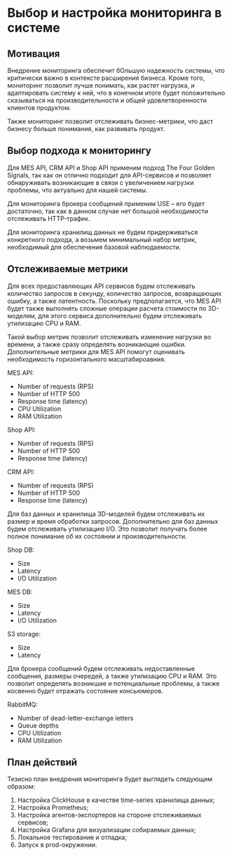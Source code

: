 # Выбор и настройка мониторинга в системе

## Мотивация

Внедрение мониторинга обеспечит бОльшую надежность системы, что критически важно в контексте расширения бизнеса. Кроме того, мониторинг позволит лучше понимать, как растет нагрузка, и адаптировать систему к ней, что в конечном итоге будет положительно сказываться на производительности и общей удовлетворенности клиентов продуктом.

Также мониторинг позволит отслеживать бизнес-метрики, что даст бизнесу больше понимания, как развивать продукт.

## Выбор подхода к мониторингу

Для MES API, CRM API и Shop API применим подход The Four Golden Signals, так как он отлично подходит для API-сервисов и позволяет обнаруживать возникающие в связи с увеличением нагрузки проблемы, что актуально для нашей системы.

Для мониторинга брокера сообщений применим USE – его будет достаточно, так как в данном случае нет большой необходимости отслеживать HTTP-трафик.

Для мониторинга хранилищ данных не будем придерживаться конкретного подхода, а возьмем минимальный набор метрик, необходимый для обеспечения базовой наблюдаемости.

## Отслеживаемые метрики

Для всех предоставляющих API сервисов будем отслеживать количество запросов в секунду, количество запросов, возвращающих ошибку, а также латентность. Поскольку
предполагается, что MES API будет также выполнять сложные операции расчета стоимости по 3D-моделям, для этого сервиса дополнительно будем отслеживать утилизацию
CPU и RAM.

Такой выбор метрик позволит отслеживать изменение нагрузки во времени, а также сразу определять возникающие ошибки. Дополнительные метрики для MES API помогут оценивать необходимость горизонтального масштабироавния.

MES API:

- Number of requests (RPS)
- Number of HTTP 500
- Response time (latency)
- CPU Utilization
- RAM Utilization

Shop API:

- Number of requests (RPS)
- Number of HTTP 500
- Response time (latency)

CRM API:

- Number of requests (RPS)
- Number of HTTP 500
- Response time (latency)

Для баз данных и хранилища 3D-моделей будем отслеживать их размер и время обработки запросов. Дополнительно для баз данных будем отслеживать утилизацию I/O. Это позволит получать более полное понимание об их состоянии и производительности.

Shop DB:

- Size
- Latency
- I/O Utilization

MES DB:

- Size
- Latency
- I/O Utilization

S3 storage:

- Size
- Latency

Для брокера сообщений будем отслеживать недоставленные сообщения, размеры очередей, а также утилизацию CPU и RAM. Это позволит определять возникшие и потенциальные проблемы, а также косвенно будет отражать состояние консьюмеров.

RabbitMQ:

- Number of dead-letter-exchange letters
- Queue depths
- CPU Utilization
- RAM Utilization

## План действий

Тезисно план внедрения мониторинга будет выглядеть следующим образом:

1. Настройка ClickHouse в качестве time-series хранилища данных;
2. Настройка Prometheus;
3. Настройка агентов-экспортеров на стороне отслеживаемых сервисов;
4. Настройка Grafana для визуализации собираемых данных;
5. Локальное тестирование и отладка;
6. Запуск в prod-окружении.
